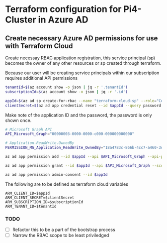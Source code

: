 # Terraform configuration for Pi4-Cluster in Azure AD

## Create necessary Azure AD permissions for use with Terraform Cloud

Create necessay RBAC application registration, this service principal (sp) becomes the owner of any other resources or sp created through terraform.

Because our user will be creating service principals within our subscription requires additional API permissions

```bash
tenantId=$(az account show -o json | jq -r '.tenantId')
subscriptionId=$(az account show -o json | jq -r '.id')

appId=$(az ad sp create-for-rbac --name "terraform-cloud-sp" --role="Contributor" --scopes="/subscriptions/$subscriptionId" --query appId -o tsv)
clientSecret=$(az ad app credential reset --id $appId --query password -o tsv)
```

Make note of the application ID and the password, the password is only shown once.

```bash
# Microsoft Graph API
API_Microsoft_Graph="00000003-0000-0000-c000-000000000000"

# Application.ReadWrite.OwnedBy
PERMISSION_MG_Application_ReadWrite_OwnedBy="18a4783c-866b-4cc7-a460-3d5e5662c884"

az ad app permission add --id $appId --api $API_Microsoft_Graph --api-permissions $PERMISSION_MG_Application_ReadWrite_OwnedBy=Role

az ad app permission grant --id $appId --api $API_Microsoft_Graph --scope $PERMISSION_MG_Application_ReadWrite_OwnedBy

az ad app permission admin-consent --id $appId
```

The following are to be defined as terraform cloud variables

```env
ARM_CLIENT_ID=$appId
ARM_CLIENT_SECRET=$clientSecret
ARM_SUBSCRIPTION_ID=$subscriptionId
ARM_TENANT_ID=$tenantId
```

### TODO

- [ ] Refactor this to be a part of the bootstrap process
- [ ] Narrow the RBAC scope to be least priviledged

